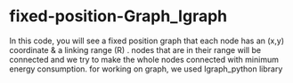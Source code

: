 # fixed-position-Graph_Igraph
In this code, you will see a fixed position graph that each node has an (x,y) coordinate &amp; a linking range (R) .
nodes that are in their range will be connected and we try to make the whole nodes connected with minimum energy consumption.
for working on graph, we used Igraph_python library
